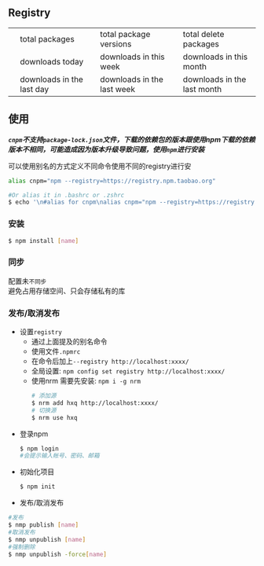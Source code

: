 
## Registry

<div class="ant-table">
<table class="downloads">
  <tbody>
    <tr>
      <td class="count" id="total-packages"></td><td>total packages</td>
      <td class="count" id="total-versions"></td><td>total package versions</td>
      <td class="count" id="total-deletes"></td><td>total delete packages</td>
    </tr>
    <tr>
      <td class="count"></td><td> downloads today</td>
      <td class="count"></td><td> downloads in this week</td>
      <td class="count"></td><td> downloads in this month</td>
    </tr>
    <tr>
      <td class="count"></td><td> downloads in the last day</td>
      <td class="count"></td><td> downloads in the last week</td>
      <td class="count"></td><td> downloads in the last month</td>
    </tr>
  </tbody>
</table>
</div>

<div class="sync" style="display:none;">
  <h3>Sync Status</h3>
  <p id="sync-model"></p>
  <p>Last sync time is <span id="last-sync-time"></span>. </p>
  <div class="ant-alert ant-alert-info syncing">
    <span class="anticon ant-alert-icon anticon-info-circle"></span>
    <span class="ant-alert-description">The sync worker is working in the backend now. </span>
  </div>
  <div class="ant-table">
  <table class="sync-status">
    <tbody>
      <tr>
        <td><span id="need-sync"></span> packages need to be sync</td>
        <td class="syncing"><span id="left-sync"></span> packages and dependencies waiting for sync</td>
        <td><span id="percent-sync"></span>% progress</td>
      </tr>
      <tr>
        <td><span id="success-sync"></span> packages and dependencies sync successed</td>
        <td><span id="fail-sync"></span> packages and dependencies sync failed</td>
        <td>last success: <span id="last-success-name"></span></td>
      </tr>
    </tbody>
  </table>
  </div>
</div>

<script src="/js/readme.js"></script>

## 使用
***`cnpm`不支持`package-lock.json`文件，下载的依赖包的版本跟使用npm下载的依赖版本不相同，可能造成因为版本升级导致问题，使用`npm`进行安装***

可以使用别名的方式定义不同命令使用不同的registry进行安  

```bash
alias cnpm="npm --registry=https://registry.npm.taobao.org"

#Or alias it in .bashrc or .zshrc
$ echo '\n#alias for cnpm\nalias cnpm="npm --registry=https://registry.npm.taobao.org' >> ~/.zshrc && source ~/.zshrc
```

### 安装

```bash
$ npm install [name]
```

### 同步

配置未`不同步`  
避免占用存储空间、只会存储私有的库

### 发布/取消发布
+ 设置`registry`
  + 通过上面提及的别名命令
  + 使用文件`.npmrc`
  + 在命令后加上`--registry http://localhost:xxxx/`
  + 全局设置: `npm config set registry http://localhost:xxxx/`
  + 使用nrm
    需要先安装: `npm i -g nrm`
    ```bash
    # 添加源
    $ nrm add hxq http://localhost:xxxx/
    # 切换源
    $ nrm use hxq
    ```
+ 登录npm 
  ```bash
  $ npm login
  #会提示输入帐号、密码、邮箱
  ```
+ 初始化项目
  ```bash
  $ npm init
  ```
+ 发布/取消发布
```bash
#发布
$ nmp publish [name]
#取消发布
$ nmp unpublish [name]
#强制删除
$ nmp unpublish -force[name]
```

